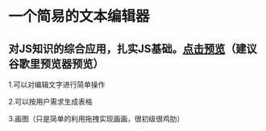 # 一个简易的文本编辑器

## 对JS知识的综合应用，扎实JS基础。[点击预览]( https://cultbiscuit.github.io/textEdit/)（建议谷歌里预览器预览）

1.可以对编辑文字进行简单操作

2.可以按用户需求生成表格

3.画图（只是简单的利用拖拽实现画画，很初级很鸡肋）
